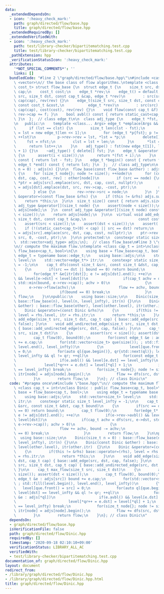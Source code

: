 ```yaml
---
data:
  _extendedDependsOn:
  - icon: ':heavy_check_mark:'
    path: graph/directed/flow/base.hpp
    title: graph/directed/flow/base.hpp
  _extendedRequiredBy: []
  _extendedVerifiedWith:
  - icon: ':heavy_check_mark:'
    path: test/library-checker/bipartitematching.test.cpp
    title: test/library-checker/bipartitematching.test.cpp
  _pathExtension: hpp
  _verificationStatusIcon: ':heavy_check_mark:'
  attributes:
    '*NOT_SPECIAL_COMMENTS*': ''
    links: []
  bundledCode: "#line 2 \"graph/directed/flow/base.hpp\"\n#include <cassert>\n#include\
    \ <vector>\n// the base class of flow algorithms.\ntemplate <class cap_t, class\
    \ cost_t> struct flow_base {\n  struct edge_t {\n    size_t src, dst;\n    cap_t\
    \ cap;\n    cost_t cost;\n    edge_t *rev;\n    edge_t() = default;\n    edge_t(size_t\
    \ src, size_t dst, const cap_t &cap, edge_t *rev)\n        : src(src), dst(dst),\
    \ cap(cap), rev(rev) {}\n    edge_t(size_t src, size_t dst, const cap_t &cap,\
    \ const cost_t &cost,\n           edge_t *rev)\n        : src(src), dst(dst),\
    \ cap(cap), cost(cost), rev(rev) {}\n    void flow(const cap_t &f) { cap -= f,\
    \ rev->cap += f; }\n    bool avbl() const { return static_cast<cap_t>(0) < cap;\
    \ }\n  };  // class edge_t\n\n  class adj_type {\n    edge_t *fst, *lst, *clst;\n\
    \n   public:\n    template <class... Args> edge_t *emplace(Args &&... args) {\n\
    \      if (lst == clst) {\n        size_t len(clst - fst);\n        edge_t *nfst\
    \ = lst = new edge_t[len << 1];\n        for (edge_t *p{fst}; p != clst; ++p,\
    \ ++lst)\n          p->rev->rev = lst, *lst = *p;\n        delete[] fst;\n   \
    \     fst = nfst;\n        clst = lst + len;\n      }\n      *lst = edge_t(args...);\n\
    \      return lst++;\n    }\n    adj_type() : fst(new edge_t[1]), lst(fst), clst(fst\
    \ + 1) {}\n    ~adj_type() { delete[] fst; }\n    edge_t &operator[](size_t i)\
    \ {\n      assert(i < size());\n      return *(fst + i);\n    }\n    size_t size()\
    \ const { return lst - fst; }\n    edge_t *begin() const { return fst; }\n   \
    \ edge_t *end() const { return lst; }\n  };  // class adj_type\n\n  flow_base(size_t\
    \ n = 0) : adjs(n) {}\n\n  flow_base(const flow_base &other) : adjs(other.size())\
    \ {\n    for (size_t node{}; node != size(); ++node)\n      for (const auto &[src,\
    \ dst, cap, cost, rev] : other[node])\n        if (src == node) {\n          edge_t\
    \ *ptr = adjs[src].emplace(src, dst, cap, cost, nullptr);\n          ptr->rev\
    \ = adjs[dst].emplace(dst, src, rev->cap, -cost, ptr);\n          rev->src = -1;\n\
    \        } else {\n          rev->rev->src = node;\n        }\n  }\n\n  flow_base\
    \ &operator=(const flow_base &rhs) {\n    if (this != &rhs) adjs.swap(flow_base(rhs).adjs);\n\
    \    return *this;\n  }\n\n  size_t size() const { return adjs.size(); }\n\n \
    \ adj_type &operator[](size_t node) {\n    assert(node < size());\n    return\
    \ adjs[node];\n  }\n  const adj_type &operator[](size_t node) const {\n    assert(node\
    \ < size());\n    return adjs[node];\n  }\n\n  virtual void add_edge(size_t src,\
    \ size_t dst, const cap_t &cap,\n                        const cost_t &cost) {\n\
    \    assert(src < size());\n    assert(dst < size());\n    assert(!(cap < static_cast<cap_t>(0)));\n\
    \    if (!(static_cast<cap_t>(0) < cap) || src == dst) return;\n    edge_t *ptr\
    \ = adjs[src].emplace(src, dst, cap, cost, nullptr);\n    ptr->rev = adjs[dst].emplace(dst,\
    \ src, 0, -cost, ptr);\n  }\n\n protected:\n  constexpr static size_t nil = -1;\n\
    \  std::vector<adj_type> adjs;\n};  // class flow_base\n#line 3 \"graph/directed/flow/Dinic.hpp\"\
    \n// compute the maximum flow.\ntemplate <class cap_t = int>\nclass Dinic : public\
    \ flow_base<cap_t, bool>\n{\n    using base = flow_base<cap_t, bool>;\n    using\
    \ edge_t = typename base::edge_t;\n    using base::adjs;\n\n    std::vector<size_t>\
    \ level;\n    std::vector<edge_t*> itr;\n    constexpr static size_t level_infty\
    \ = -1;\n\n    cap_t dfs(const size_t &src, const size_t &dst, cap_t bound)\n\
    \    {\n        if(src == dst || bound == 0) return bound;\n        cap_t flow(0);\n\
    \        for(edge_t* &e{itr[dst]}; e != adjs[dst].end(); ++e)\n            if(e->rev->avbl()\
    \ && level[e->dst] < level[dst])\n                if(cap_t achv = dfs(src, e->dst,\
    \ std::min(bound, e->rev->cap)); achv > 0)\n                {\n              \
    \      e->rev->flow(achv);\n                    flow += achv, bound -= achv;\n\
    \                    if(bound == 0) break;\n                }\n        return\
    \ flow;\n    }\n\npublic:\n    using base::size;\n\n    Dinic(size_t n = 0) :\
    \ base::flow_base(n), level(n, level_infty), itr(n) {}\n\n    Dinic(const Dinic\
    \ &other) : base::flow_base(other), level(other.level), itr(other.itr)  {}\n\n\
    \    Dinic &operator=(const Dinic &rhs)\n    {\n        if(this != &rhs) base::operator=(rhs),\
    \ level = rhs.level, itr = rhs.itr;\n        return *this;\n    }\n\n    void\
    \ add_edge(size_t src, size_t dst, cap_t cap) { base::add_edge(src, dst, cap,\
    \ false); }\n\n    void add_undirected_edge(size_t src, size_t dst, cap_t cap)\
    \ { base::add_undirected_edge(src, dst, cap, false); }\n\n    cap_t max_flow(size_t\
    \ src, size_t dst)\n    {\n        assert(src < size()); assert(dst < size());\n\
    \        cap_t flow(0), bound(0);\n        for(const edge_t &e : adjs[src]) bound\
    \ += e.cap;\n        for(std::vector<size_t> que(size()); ; std::fill(level.begin(),\
    \ level.end(), level_infty))\n        {\n            level[que.front() = src]\
    \ = 0;\n            for(auto ql{que.begin()}, qr{std::next(ql)}; level[dst] ==\
    \ level_infty && ql != qr; ++ql)\n                for(const edge_t &e : adjs[*ql])\n\
    \                    if(e.avbl() && level[e.dst] == level_infty)\n           \
    \             level[*qr++ = e.dst] = level[*ql] + 1;\n            if(level[dst]\
    \ == level_infty) break;\n            for(size_t node{}; node != size(); ++node)\
    \ itr[node] = adjs[node].begin();\n            flow += dfs(src, dst, bound);\n\
    \        }\n        return flow;\n    }\n}; // class Dinic\n"
  code: "#pragma once\n#include \"base.hpp\"\n// compute the maximum flow.\ntemplate\
    \ <class cap_t = int>\nclass Dinic : public flow_base<cap_t, bool>\n{\n    using\
    \ base = flow_base<cap_t, bool>;\n    using edge_t = typename base::edge_t;\n\
    \    using base::adjs;\n\n    std::vector<size_t> level;\n    std::vector<edge_t*>\
    \ itr;\n    constexpr static size_t level_infty = -1;\n\n    cap_t dfs(const size_t\
    \ &src, const size_t &dst, cap_t bound)\n    {\n        if(src == dst || bound\
    \ == 0) return bound;\n        cap_t flow(0);\n        for(edge_t* &e{itr[dst]};\
    \ e != adjs[dst].end(); ++e)\n            if(e->rev->avbl() && level[e->dst] <\
    \ level[dst])\n                if(cap_t achv = dfs(src, e->dst, std::min(bound,\
    \ e->rev->cap)); achv > 0)\n                {\n                    e->rev->flow(achv);\n\
    \                    flow += achv, bound -= achv;\n                    if(bound\
    \ == 0) break;\n                }\n        return flow;\n    }\n\npublic:\n  \
    \  using base::size;\n\n    Dinic(size_t n = 0) : base::flow_base(n), level(n,\
    \ level_infty), itr(n) {}\n\n    Dinic(const Dinic &other) : base::flow_base(other),\
    \ level(other.level), itr(other.itr)  {}\n\n    Dinic &operator=(const Dinic &rhs)\n\
    \    {\n        if(this != &rhs) base::operator=(rhs), level = rhs.level, itr\
    \ = rhs.itr;\n        return *this;\n    }\n\n    void add_edge(size_t src, size_t\
    \ dst, cap_t cap) { base::add_edge(src, dst, cap, false); }\n\n    void add_undirected_edge(size_t\
    \ src, size_t dst, cap_t cap) { base::add_undirected_edge(src, dst, cap, false);\
    \ }\n\n    cap_t max_flow(size_t src, size_t dst)\n    {\n        assert(src <\
    \ size()); assert(dst < size());\n        cap_t flow(0), bound(0);\n        for(const\
    \ edge_t &e : adjs[src]) bound += e.cap;\n        for(std::vector<size_t> que(size());\
    \ ; std::fill(level.begin(), level.end(), level_infty))\n        {\n         \
    \   level[que.front() = src] = 0;\n            for(auto ql{que.begin()}, qr{std::next(ql)};\
    \ level[dst] == level_infty && ql != qr; ++ql)\n                for(const edge_t\
    \ &e : adjs[*ql])\n                    if(e.avbl() && level[e.dst] == level_infty)\n\
    \                        level[*qr++ = e.dst] = level[*ql] + 1;\n            if(level[dst]\
    \ == level_infty) break;\n            for(size_t node{}; node != size(); ++node)\
    \ itr[node] = adjs[node].begin();\n            flow += dfs(src, dst, bound);\n\
    \        }\n        return flow;\n    }\n}; // class Dinic\n"
  dependsOn:
  - graph/directed/flow/base.hpp
  isVerificationFile: false
  path: graph/directed/flow/Dinic.hpp
  requiredBy: []
  timestamp: '2020-09-18 02:10:10+09:00'
  verificationStatus: LIBRARY_ALL_AC
  verifiedWith:
  - test/library-checker/bipartitematching.test.cpp
documentation_of: graph/directed/flow/Dinic.hpp
layout: document
redirect_from:
- /library/graph/directed/flow/Dinic.hpp
- /library/graph/directed/flow/Dinic.hpp.html
title: graph/directed/flow/Dinic.hpp
---
```

